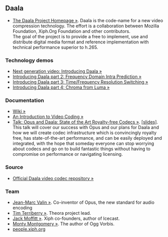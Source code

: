 ## Daala
* [The Daala Project Homepage &raquo;](https://xiph.org/daala/). Daala is the code-name for a new video compression technology. The effort is a collaboration between Mozilla Foundation, Xiph.Org Foundation and other contributors.  
The goal of the project is to provide a free to implement, use and distribute digital media format and reference implementation with technical performance superior to h.265.

### Technology demos
* [Next generation video: Introducing Daala &raquo;](http://people.xiph.org/~xiphmont/demo/daala/demo1.shtml)
* [Introducing Daala part 2: Frequency Domain Intra Prediction &raquo;](http://people.xiph.org/~xiphmont/demo/daala/demo2.shtml)
* [Introducing Daala part 3: Time/Frequency Resolution Switching &raquo;](http://people.xiph.org/~xiphmont/demo/daala/demo3.shtml)
* [Introducing Daala part 4: Chroma from Luma &raquo;](http://people.xiph.org/~xiphmont/demo/daala/demo4.shtml)

### Documentation
* [Wiki &raquo;](http://wiki.xiph.org/Daala)
* [An Introduction to Video Coding &raquo;](http://people.xiph.org/~tterribe/pubs/lca2012/auckland/intro_to_video1.pdf)
* [Talk: Opus and Daala: State of the Art Royalty-free Codecs &raquo;](https://www.youtube.com/watch?v=u3Yc5Hn9bhQ). [[slides]](https://people.xiph.org/~greg/gstreamer-daala-opus.pdf). This talk will cover our success with Opus and our plans for Daala and how we will create codec infrastructure which is convincingly royalty free, has state-of-the-art performance, and can be easily deployed and integrated, with the hope that someday everyone can stop worrying about codecs and go on to build fantastic things without having to compromise on performance or navigating licensing.
 
### Source
* [Official Daala video codec repository &raquo;](https://git.xiph.org/?p=daala.git;a=summary)
 
### Team
* [Jean-Marc Valin &raquo;](http://jmvalin.ca/). Co-inventor of Opus, the new standard for audio encoding
* [Tim Terriberry &raquo;](http://people.xiph.org/~tterribe/). Theora project lead. 
* [Jack Moffitt &raquo;](http://en.wikipedia.org/wiki/Jack_Moffitt). Xiph co-founders, author of Icecast.
* [Monty Montgomery &raquo;](http://en.wikipedia.org/wiki/Chris_Montgomery). The author of Ogg Vorbis.
* [people.xiph.org](https://people.xiph.org/)
